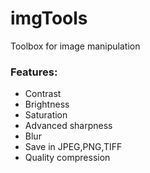 # imgTools

Toolbox for image manipulation

### Features:
- Contrast
- Brightness
- Saturation
- Advanced sharpness
- Blur
- Save in JPEG,PNG,TIFF
- Quality compression